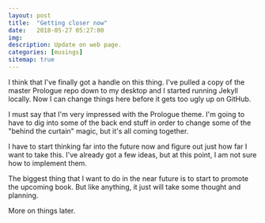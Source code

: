 ```yaml
---
layout: post
title:  "Getting closer now"
date:   2018-05-27 05:27:00
img:
description: Update on web page.
categories: [musings]
sitemap: true
---
```

I think that I've finally got a handle on this thing. I've pulled a copy of the master Prologue repo down to my desktop and I started running Jekyll locally. Now I can change things here before it gets too ugly up on GitHub. 

I must say that I'm very impressed with the Prologue theme. I'm going to have to dig into some of the back end stuff in order to change some of the "behind the curtain" magic, but it's all coming together.

I have to start thinking far into the future now and figure out just how far I want to take this. I've already got a few ideas, but at this point, I am not sure how to implement them.

The biggest thing that I want to do in the near future is to start to promote the upcoming book. But like anything, it just will take some thought and planning.

More on things later.
